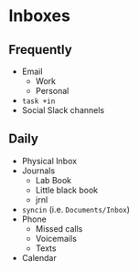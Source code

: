 # Inboxes

## Frequently

* Email
  * Work
  * Personal
* `task +in`
* Social Slack channels

## Daily

* Physical Inbox
* Journals
  * Lab Book
  * Little black book
  * jrnl
* `syncin` (i.e. `Documents/Inbox`)
* Phone
  * Missed calls
  * Voicemails
  * Texts
* Calendar

